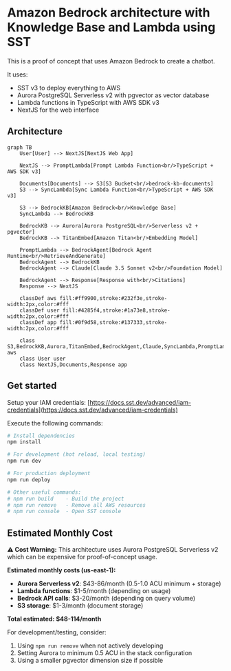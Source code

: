 # Amazon Bedrock architecture with Knowledge Base and Lambda using SST

This is a proof of concept that uses Amazon Bedrock to create a chatbot.

It uses: 
- SST v3 to deploy everything to AWS
- Aurora PostgreSQL Serverless v2 with pgvector as vector database
- Lambda functions in TypeScript with AWS SDK v3
- NextJS for the web interface

## Architecture

```mermaid
graph TB
    User[User] --> NextJS[NextJS Web App]
    
    NextJS --> PromptLambda[Prompt Lambda Function<br/>TypeScript + AWS SDK v3]
    
    Documents[Documents] --> S3[S3 Bucket<br/>bedrock-kb-documents]
    S3 --> SyncLambda[Sync Lambda Function<br/>TypeScript + AWS SDK v3]
    
    S3 --> BedrockKB[Amazon Bedrock<br/>Knowledge Base]
    SyncLambda --> BedrockKB
    
    BedrockKB --> Aurora[Aurora PostgreSQL<br/>Serverless v2 + pgvector]
    BedrockKB --> TitanEmbed[Amazon Titan<br/>Embedding Model]
    
    PromptLambda --> BedrockAgent[Bedrock Agent Runtime<br/>RetrieveAndGenerate]
    BedrockAgent --> BedrockKB
    BedrockAgent --> Claude[Claude 3.5 Sonnet v2<br/>Foundation Model]
    
    BedrockAgent --> Response[Response with<br/>Citations]
    Response --> NextJS
    
    classDef aws fill:#ff9900,stroke:#232f3e,stroke-width:2px,color:#fff
    classDef user fill:#4285f4,stroke:#1a73e8,stroke-width:2px,color:#fff
    classDef app fill:#0f9d58,stroke:#137333,stroke-width:2px,color:#fff
    
    class S3,BedrockKB,Aurora,TitanEmbed,BedrockAgent,Claude,SyncLambda,PromptLambda aws
    class User user
    class NextJS,Documents,Response app
```

## Get started

Setup your IAM credentials: [https://docs.sst.dev/advanced/iam-credentials](https://docs.sst.dev/advanced/iam-credentials)

Execute the following commands:

```bash
# Install dependencies
npm install

# For development (hot reload, local testing)
npm run dev

# For production deployment
npm run deploy

# Other useful commands:
# npm run build    - Build the project
# npm run remove   - Remove all AWS resources
# npm run console  - Open SST console
```

## Estimated Monthly Cost

**⚠️ Cost Warning:** This architecture uses Aurora PostgreSQL Serverless v2 which can be expensive for proof-of-concept usage.

**Estimated monthly costs (us-east-1):**
- **Aurora Serverless v2**: $43-86/month (0.5-1.0 ACU minimum + storage)
- **Lambda functions**: $1-5/month (depending on usage)
- **Bedrock API calls**: $3-20/month (depending on query volume)
- **S3 storage**: $1-3/month (document storage)

**Total estimated: $48-114/month**

For development/testing, consider:
1. Using `npm run remove` when not actively developing
2. Setting Aurora to minimum 0.5 ACU in the stack configuration
3. Using a smaller pgvector dimension size if possible
